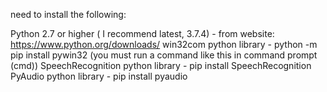 need to install the following:

Python 2.7 or higher ( I recommend latest, 3.7.4) - from website: https://www.python.org/downloads/ 
win32com python library - python -m pip install pywin32 (you must run a command like this in command prompt (cmd))
SpeechRecognition python library - pip install SpeechRecognition
PyAudio python library - pip install pyaudio
